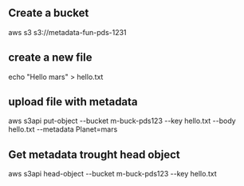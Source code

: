 ## Create a bucket


aws s3 s3://metadata-fun-pds-1231

## create a new file

echo "Hello mars" > hello.txt 

## upload file with metadata

aws s3api put-object --bucket m-buck-pds123 --key hello.txt --body hello.txt --metadata Planet=mars

## Get metadata trought head object

aws s3api head-object --bucket m-buck-pds123 --key hello.txt
